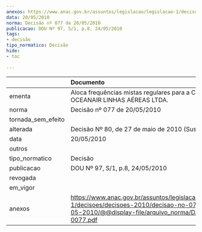 ```yaml
---
anexos: https://www.anac.gov.br/assuntos/legislacao/legislacao-1/decisoes/decisoes-2010/decisao-no-077-de-20-05-2010/@@display-file/arquivo_norma/DA2010-0077.pdf
data: 20/05/2010
norma: Decisão nº 077 de 20/05/2010
publicacao: DOU Nº 97, S/1, p.8, 24/05/2010
tags:
- decisão
tipo_normatico: Decisão
hide: 
- toc 
 
---
```


|                    | Documento                                                                                                                                                 |
|:-------------------|:----------------------------------------------------------------------------------------------------------------------------------------------------------|
| ementa             | Aloca frequências mistas regulares para a Colômbia - OCEANAIR LINHAS AÉREAS LTDA.                                                                         |
| norma              | Decisão nº 077 de 20/05/2010                                                                                                                              |
| tornada_sem_efeito |                                                                                                                                                           |
| alterada           | Decisão Nº 80, de 27 de maio de 2010 (Suspensão)                                                                                                          |
| data               | 20/05/2010                                                                                                                                                |
| outros             |                                                                                                                                                           |
| tipo_normatico     | Decisão                                                                                                                                                   |
| publicacao         | DOU Nº 97, S/1, p.8, 24/05/2010                                                                                                                           |
| revogada           |                                                                                                                                                           |
| em_vigor           |                                                                                                                                                           |
| anexos             | https://www.anac.gov.br/assuntos/legislacao/legislacao-1/decisoes/decisoes-2010/decisao-no-077-de-20-05-2010/@@display-file/arquivo_norma/DA2010-0077.pdf |